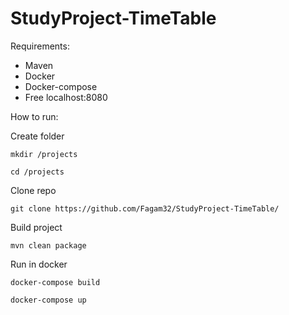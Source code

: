 # StudyProject-TimeTable

Requirements:

 + Maven
 + Docker
 + Docker-compose
 + Free localhost:8080 
 
How to run:

Create folder

`mkdir /projects`

`cd /projects`

Clone repo

`git clone https://github.com/Fagam32/StudyProject-TimeTable/`

Build project

`mvn clean package`

Run in docker

`docker-compose build`

`docker-compose up`
